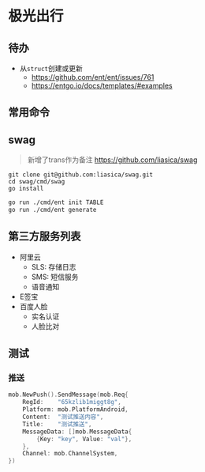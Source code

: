 # 极光出行

## 待办
- 从`struct`创建或更新
  - https://github.com/ent/ent/issues/761
  - https://entgo.io/docs/templates/#examples

## 常用命令

## swag
> 新增了trans作为备注
> https://github.com/liasica/swag
```shell
git clone git@github.com:liasica/swag.git
cd swag/cmd/swag
go install
```

```bash
go run ./cmd/ent init TABLE
go run ./cmd/ent generate
```

## 第三方服务列表
- 阿里云
  - SLS: 存储日志
  - SMS: 短信服务
  - 语音通知
- E签宝
- 百度人脸
  - 实名认证
  - 人脸比对

## 测试

### 推送

```go
mob.NewPush().SendMessage(mob.Req{
    RegId:    "65kzlib1miggt8g",
    Platform: mob.PlatformAndroid,
    Content:  "测试推送内容",
    Title:    "测试推送",
    MessageData: []mob.MessageData{
        {Key: "key", Value: "val"},
    },
    Channel: mob.ChannelSystem,
})
```